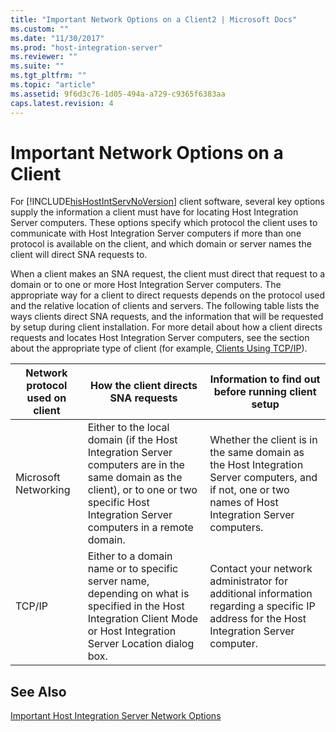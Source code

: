 ```yaml
---
title: "Important Network Options on a Client2 | Microsoft Docs"
ms.custom: ""
ms.date: "11/30/2017"
ms.prod: "host-integration-server"
ms.reviewer: ""
ms.suite: ""
ms.tgt_pltfrm: ""
ms.topic: "article"
ms.assetid: 9f6d3c76-1d05-494a-a729-c9365f6383aa
caps.latest.revision: 4
---
```

# Important Network Options on a Client
For [!INCLUDE[hisHostIntServNoVersion](../includes/hishostintservnoversion-md.md)] client software, several key options supply the information a client must have for locating Host Integration Server computers. These options specify which protocol the client uses to communicate with Host Integration Server computers if more than one protocol is available on the client, and which domain or server names the client will direct SNA requests to.  
  
 When a client makes an SNA request, the client must direct that request to a domain or to one or more Host Integration Server computers. The appropriate way for a client to direct requests depends on the protocol used and the relative location of clients and servers. The following table lists the ways clients direct SNA requests, and the information that will be requested by setup during client installation. For more detail about how a client directs requests and locates Host Integration Server computers, see the section about the appropriate type of client (for example, [Clients Using TCP/IP](../HIS2010/tcp-ip-clients1.md)).  
  
|Network protocol used on client|How the client directs SNA requests|Information to find out before running client setup|  
|-------------------------------------|-----------------------------------------|---------------------------------------------------------|  
|Microsoft Networking|Either to the local domain (if the Host Integration Server computers are in the same domain as the client), or to one or two specific Host Integration Server computers in a remote domain.|Whether the client is in the same domain as the Host Integration Server computers, and if not, one or two names of Host Integration Server computers.|  
|TCP/IP|Either to a domain name or to specific server name, depending on what is specified in the Host Integration Client Mode or Host Integration Server Location dialog box.|Contact your network administrator for additional information regarding a specific IP address for the Host Integration Server computer.|  
  
## See Also  
 [Important Host Integration Server Network Options](../HIS2010/important-host-integration-server-network-options2.md)